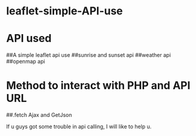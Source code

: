 # leaflet-simple-API-use
# API used
##A simple leaflet api use 
##sunrise and sunset api
##weather api
##openmap api 

# Method to interact with PHP and API URL
##.fetch Ajax and GetJson

If u guys got some trouble in api calling, I will like to help u.

